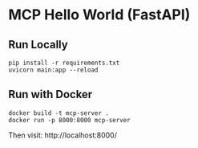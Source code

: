 # MCP Hello World (FastAPI)

## Run Locally
```
pip install -r requirements.txt
uvicorn main:app --reload
```

## Run with Docker
```
docker build -t mcp-server .
docker run -p 8000:8000 mcp-server
```

Then visit: http://localhost:8000/
